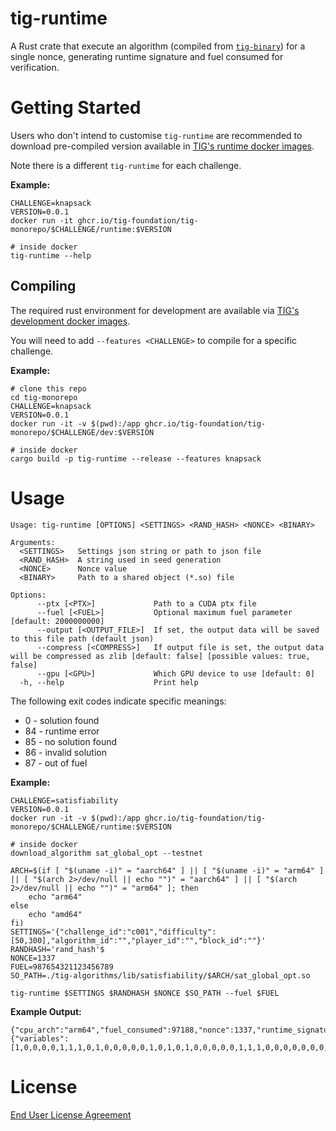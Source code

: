 # tig-runtime

A Rust crate that execute an algorithm (compiled from [`tig-binary`](../tig-binary/README.md)) for a single nonce, generating runtime signature and fuel consumed for verification.

# Getting Started

Users who don't intend to customise `tig-runtime` are recommended to download pre-compiled version available in [TIG's runtime docker images](../README.md#docker-images).

Note there is a different `tig-runtime` for each challenge.

**Example:**
```
CHALLENGE=knapsack
VERSION=0.0.1
docker run -it ghcr.io/tig-foundation/tig-monorepo/$CHALLENGE/runtime:$VERSION

# inside docker
tig-runtime --help
```

## Compiling

The required rust environment for development are available via [TIG's development docker images](../README.md#docker-images).

You will need to add `--features <CHALLENGE>` to compile for a specific challenge.

**Example:**
```
# clone this repo
cd tig-monorepo
CHALLENGE=knapsack
VERSION=0.0.1
docker run -it -v $(pwd):/app ghcr.io/tig-foundation/tig-monorepo/$CHALLENGE/dev:$VERSION

# inside docker
cargo build -p tig-runtime --release --features knapsack
```

# Usage

```
Usage: tig-runtime [OPTIONS] <SETTINGS> <RAND_HASH> <NONCE> <BINARY>

Arguments:
  <SETTINGS>   Settings json string or path to json file
  <RAND_HASH>  A string used in seed generation
  <NONCE>      Nonce value
  <BINARY>     Path to a shared object (*.so) file

Options:
      --ptx [<PTX>]             Path to a CUDA ptx file
      --fuel [<FUEL>]           Optional maximum fuel parameter [default: 2000000000]
      --output [<OUTPUT_FILE>]  If set, the output data will be saved to this file path (default json)
      --compress [<COMPRESS>]   If output file is set, the output data will be compressed as zlib [default: false] [possible values: true, false]
      --gpu [<GPU>]             Which GPU device to use [default: 0]
  -h, --help                    Print help
```

The following exit codes indicate specific meanings:
* 0 - solution found
* 84 - runtime error
* 85 - no solution found
* 86 - invalid solution
* 87 - out of fuel

**Example:**
```
CHALLENGE=satisfiability
VERSION=0.0.1
docker run -it -v $(pwd):/app ghcr.io/tig-foundation/tig-monorepo/$CHALLENGE/runtime:$VERSION

# inside docker
download_algorithm sat_global_opt --testnet

ARCH=$(if [ "$(uname -i)" = "aarch64" ] || [ "$(uname -i)" = "arm64" ] || [ "$(arch 2>/dev/null || echo "")" = "aarch64" ] || [ "$(arch 2>/dev/null || echo "")" = "arm64" ]; then
    echo "arm64"
else
    echo "amd64"
fi)
SETTINGS='{"challenge_id":"c001","difficulty":[50,300],"algorithm_id":"","player_id":"","block_id":""}'
RANDHASH='rand_hash'$
NONCE=1337
FUEL=987654321123456789
SO_PATH=./tig-algorithms/lib/satisfiability/$ARCH/sat_global_opt.so

tig-runtime $SETTINGS $RANDHASH $NONCE $SO_PATH --fuel $FUEL
```

**Example Output:**
```
{"cpu_arch":"arm64","fuel_consumed":97188,"nonce":1337,"runtime_signature":13607024390209669967,"solution":{"variables":[1,0,0,0,0,1,1,1,0,1,0,0,0,0,0,1,0,1,0,1,0,0,0,0,0,1,1,1,0,0,0,0,0,0,0,0,0,1,0,0,0,0,0,0,0,1,0,0,0,0]}}
```

# License

[End User License Agreement](../docs/agreements/end_user_license_agreement.pdf)